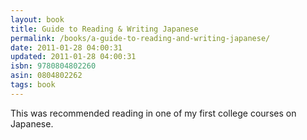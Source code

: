 ```yaml
---
layout: book
title: Guide to Reading & Writing Japanese
permalink: /books/a-guide-to-reading-and-writing-japanese/
date: 2011-01-28 04:00:31
updated: 2011-01-28 04:00:31
isbn: 9780804802260
asin: 0804802262
tags: book
---
```

This was recommended reading in one of my first college courses on Japanese.
